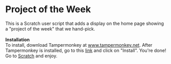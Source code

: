 # Project of the Week
This is a Scratch user script that adds a display on the home page showing a "project of the week" that we hand-pick. 
<br><br><b>Installation</b><br>
To install, download Tampermonkey at www.tampermonkey.net. After Tampermonkey is installed, go to this <a href="www.is.gd/ProjectOfTheWeek">link</a> and click on "Install". You're done! Go to <a href="scratch.mit.edu">Scratch</a> and enjoy.
